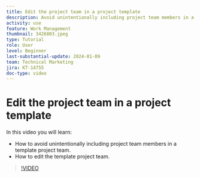 ```yaml
---
title: Edit the project team in a project template
description: Avoid unintentionally including project team members in a template project team by learning how to edit the template project team.
activity: use
feature: Work Management
thumbnail: 3426803.jpeg
type: Tutorial
role: User
level: Beginner
last-substantial-update: 2024-01-09
team: Technical Marketing
jira: KT-14755
doc-type: video
---
```

# Edit the project team in a project template

In this video you will learn:

* How to avoid unintentionally including project team members in a template project team.
* How to edit the template project team.

>[!VIDEO](https://video.tv.adobe.com/v/3426803/?quality=12&learn=on)
